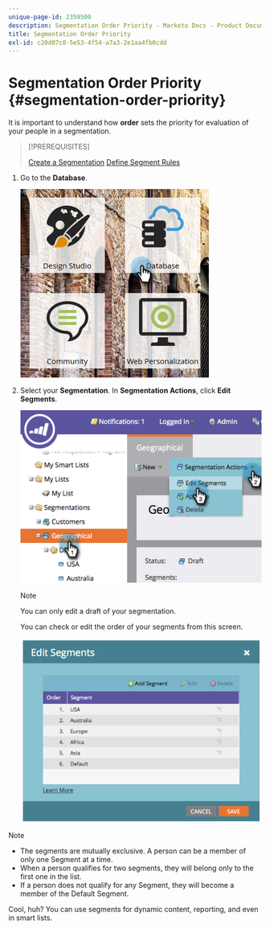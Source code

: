 ```yaml
---
unique-page-id: 2359500
description: Segmentation Order Priority - Marketo Docs - Product Documentation
title: Segmentation Order Priority
exl-id: c20d07c8-5e53-4f54-a7a3-2e1aa4fb0cdd
---
```

# Segmentation Order Priority {#segmentation-order-priority}

It is important to understand how **order** sets the priority for evaluation of your people in a segmentation.

>[!PREREQUISITES]
>
>[Create a Segmentation](/help/marketo/product-docs/personalization/segmentation-and-snippets/segmentation/create-a-segmentation.md)
>[Define Segment Rules](/help/marketo/product-docs/personalization/segmentation-and-snippets/segmentation/define-segment-rules.md)

1. Go to the **Database**.

   ![](assets/image2017-3-29-8-3a9-3a33.png)

1. Select your **Segmentation**. In **Segmentation Actions**, click **Edit Segments**.

   ![](assets/image2014-9-16-10-3a11-3a55.png)

   >[!NOTE]
   >
   >You can only edit a draft of your segmentation.

   You can check or edit the order of your segments from this screen.

   ![](assets/image2014-9-16-10-3a12-3a3.png)

>[!NOTE]
>
>* The segments are mutually exclusive. A person can be a member of only one Segment at a time.
>* When a person qualifies for two segments, they will belong only to the first one in the list.
>* If a person does not qualify for any Segment, they will become a member of the Default Segment.

Cool, huh? You can use segments for dynamic content, reporting, and even in smart lists.
